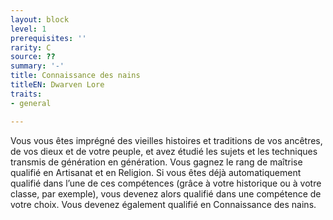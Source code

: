 ```yaml
---
layout: block
level: 1
prerequisites: ''
rarity: C
source: ??
summary: '-'
title: Connaissance des nains
titleEN: Dwarven Lore
traits:
- general

---
```


<p>Vous vous êtes imprégné des vieilles histoires et traditions de vos ancêtres, de vos dieux et de votre peuple, et avez étudié les sujets et les techniques transmis de génération en génération. Vous gagnez le rang de maîtrise qualifié en Artisanat et en Religion. Si vous êtes déjà automatiquement qualifié dans l’une de ces compétences (grâce à votre historique ou à votre classe, par exemple), vous devenez alors qualifié dans une compétence de votre choix. Vous devenez également qualifié en Connaissance des nains.</p>